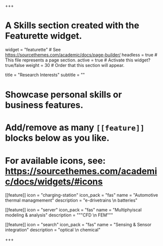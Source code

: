 +++
# A Skills section created with the Featurette widget.
widget = "featurette"  # See https://sourcethemes.com/academic/docs/page-builder/
headless = true  # This file represents a page section.
active = true  # Activate this widget? true/false
weight = 30  # Order that this section will appear.

title = "Research Interests"
subtitle = ""

# Showcase personal skills or business features.
# 
# Add/remove as many `[[feature]]` blocks below as you like.
# 
# For available icons, see: https://sourcethemes.com/academic/docs/widgets/#icons

[[feature]]
  icon = "charging-station"
  icon_pack = "fas"
  name = "Automotive thermal managmement"
  description = "e-drivetrains \n batteries"
  
[[feature]]
  icon = "server"
  icon_pack = "fas"
  name = "Multiphyiscal modeling & analysis"
  description = """CFD \n FEM"""  
  
[[feature]]
  icon = "search"
  icon_pack = "fas"
  name = "Sensing & Sensor integration"
  description = "optical \n chemical"

+++
